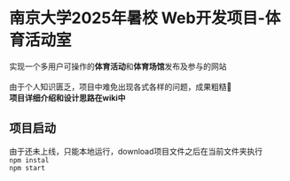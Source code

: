 # **南京大学2025年暑校 Web开发项目-体育活动室**

实现一个多用户可操作的**体育活动**和**体育场馆**发布及参与的网站\
\
由于个人知识匮乏，项目中难免出现各式各样的问题，成果粗糙🙂\
**项目详细介绍和设计思路在wiki中**

## 项目启动
由于还未上线，只能本地运行，download项目文件之后在当前文件夹执行\
`npm instal`\
`npm start`



